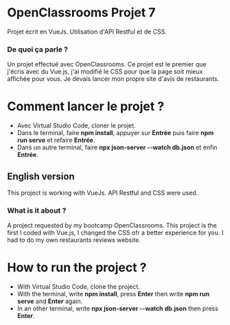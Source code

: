 # OpenClassrooms Projet 7

Projet écrit en VueJs. Utilisation d'API Restful et de CSS.

### De quoi ça parle ?
Un projet effectué avec OpenClassrooms. Ce projet est le premier que j'écris avec du Vue.js, j'ai modifié le CSS pour que la page soit mieux affichée pour vous. Je devais lancer mon propre site d'avis de restaurants. 

# Comment lancer le projet ? 
- Avec Virtual Studio Code, cloner le projet.
- Dans le terminal, faire <b>npm install</b>, appuyer sur <b>Entrée</b> puis faire <b>npm run serve</b> et refaire <b>Entrée</b>.
- Dans un autre terminal, faire <b>npx json-server --watch db.json</b> et enfin <b>Entrée</b>.

## English version

This project is working with VueJs. API Restful and CSS were used.

### What is it about ?
A project requested by my bootcamp OpenClassrooms. This project is the first I coded with Vue.js, I changed the CSS ofr a better experience for you. I had to do my own restaurants reviews website.

# How to run the project ? 
- With Virtual Studio Code, clone the project.
- With the terminal, write <b>npm install</b>, press <b>Enter</b> then write <b>npm run serve</b> and <b>Enter</b> again.
- In an other terminal, write <b>npx json-server --watch db.json</b> then press <b>Enter</b>.
